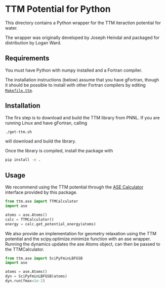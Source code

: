 # TTM Potential for Python

This directory contains a Python wrapper for the TTM iteraction potential for water.

The wrapper was originally developed by Joseph Heindal and packaged for distribution by Logan Ward.

## Requirements

You must have Python with numpy installed and a Fortran compiler.

The installation instructions (below) assume that you have gFortran, 
though it should be possible to install with other Fortran compilers
by editing [`Makefile.ttm`](./Makefile.ttm).

## Installation

The firs step is to download and build the TTM library from PNNL.
If you are running Linux and have gFortran, calling

```bash
./get-ttm.sh
```

will download and build the library.

Once the library is compiled, install the package with 

```bash
pip install -e .
```

## Usage

We recommend using the TTM potential through the [ASE Calculator](https://wiki.fysik.dtu.dk/ase/ase/calculators/calculators.html)
interface provided by this package.

```python
from ttm.ase import TTMCalculator
import ase

atoms = ase.Atoms()
calc = TTMCalculator()
energy = calc.get_potential_energy(atoms)
```

We also provide an implementation for geometry relaxation using 
the TTM potential and the scipy.optimize.minimize function with
an ase wrapper. Running the dynamics updates the ase Atoms
object, can then be passed to the TTMCalculator.


```python
from ttm.ase import SciPyFminLBFGSB
import ase

atoms = ase.Atoms()
dyn = SciPyFminLBFGSB(atoms)
dyn.run(fmax=1e-2)
```
